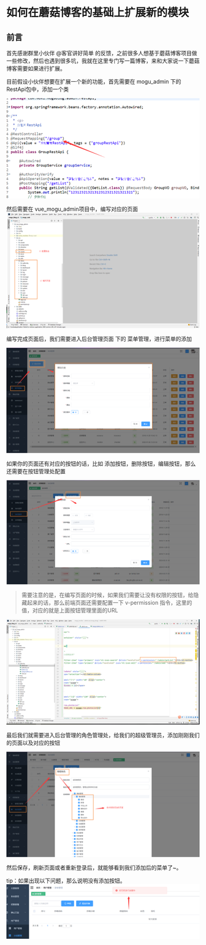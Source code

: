 

# 如何在蘑菇博客的基础上扩展新的模块

## 前言

首先感谢群里小伙伴 @客官讲好简单 的反馈，之前很多人想基于蘑菇博客项目做一些修改，然后也遇到很多坑，我就在这里专门写一篇博客，来和大家说一下蘑菇博客需要如果进行扩展。

目前假设小伙伴想要在扩展一个新的功能，首先需要在 mogu_admin 下的 RestApi包中，添加一个类

![image-20200520093426190](images/image-20200520093426190.png)

然后需要在 vue_mogu_admin项目中，编写对应的页面![image-20200520101824704](images/image-20200520101824704.png)

编写完成页面后，我们需要进入后台管理页面 下的 菜单管理，进行菜单的添加

![image-20200520101954581](images/image-20200520101954581.png)

如果你的页面还有对应的按钮的话，比如 添加按钮，删除按钮，编辑按钮，那么还需要在按钮管理处配置

![image-20200520103046449](images/image-20200520103046449.png)

> 需要注意的是，在编写页面的时候，如果我们需要让没有权限的按钮，给隐藏起来的话，那么前端页面还需要配置一下 v-permission 指令，这里的值，对应的就是上面按钮管理里面的URL

![image-20200520103235908](images/image-20200520103235908.png)

最后我们就需要进入后台管理的角色管理处，给我们的超级管理员，添加刚刚我们的页面以及对应的按钮

![image-20200520105740289](images/image-20200520105740289.png)

然后保存，刷新页面或者重新登录后，就能够看到我们添加后的菜单了~。

 tip：如果出现以下问题，那么说明没有添加按钮。![image-20200520105822131](images/image-20200520105822131.png)